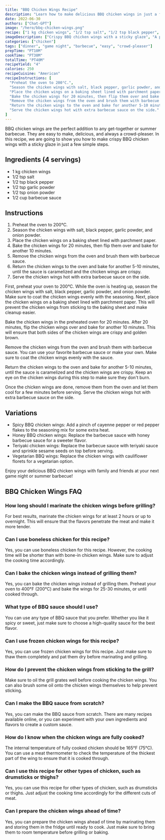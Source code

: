 ```yaml
---
title: "BBQ Chicken Wings Recipe"
description: "Learn how to make delicious BBQ chicken wings in just a few simple steps. Perfect for any occasion, from game night to summer barbecues."
date: 2022-06-30
authors: ["Chat-GPT"]
image: "/hero/bbq-chicken-wings.png"
recipe: ["1 kg chicken wings", "1/2 tsp salt", "1/2 tsp black pepper", "1/2 tsp garlic powder", "1/2 tsp onion powder", "1/2 cup barbecue sauce"]
imageDescription: ["Crispy BBQ chicken wings with a sticky glaze", "A plate of BBQ chicken wings ready to be served", "BBQ chicken wings on a grill", "Close-up of a BBQ chicken wing with a caramelized glaze"]
categories: ["chicken"]
tags: ["dinner", "game night", "barbecue", "easy", "crowd-pleaser"]
prepTime: "PT10M"
cookTime: "PT30M"
totalTime: "PT40M"
recipeYield: "4"
calories: 250
recipeCuisine: "American"
recipeInstructions: [
  "Preheat the oven to 200°C.",
  "Season the chicken wings with salt, black pepper, garlic powder, and onion powder.",
  "Place the chicken wings on a baking sheet lined with parchment paper.",
  "Bake the chicken wings for 20 minutes, then flip them over and bake for another 10 minutes.",
  "Remove the chicken wings from the oven and brush them with barbecue sauce.",
  "Return the chicken wings to the oven and bake for another 5-10 minutes, until the sauce is caramelized and the chicken wings are crispy.",
  "Serve the chicken wings hot with extra barbecue sauce on the side."
]
---
```


BBQ chicken wings are the perfect addition to any get-together or summer barbecue. They are easy to make, delicious, and always a crowd-pleaser. In this recipe, we are going to show you how to make crispy BBQ chicken wings with a sticky glaze in just a few simple steps. 

## Ingredients (4 servings)
- 1 kg chicken wings
- 1/2 tsp salt
- 1/2 tsp black pepper
- 1/2 tsp garlic powder
- 1/2 tsp onion powder
- 1/2 cup barbecue sauce

## Instructions
1. Preheat the oven to 200°C.
2. Season the chicken wings with salt, black pepper, garlic powder, and onion powder.
3. Place the chicken wings on a baking sheet lined with parchment paper.
4. Bake the chicken wings for 20 minutes, then flip them over and bake for another 10 minutes.
5. Remove the chicken wings from the oven and brush them with barbecue sauce.
6. Return the chicken wings to the oven and bake for another 5-10 minutes, until the sauce is caramelized and the chicken wings are crispy.
7. Serve the chicken wings hot with extra barbecue sauce on the side.

First, preheat your oven to 200°C. While the oven is heating up, season the chicken wings with salt, black pepper, garlic powder, and onion powder. Make sure to coat the chicken wings evenly with the seasoning. Next, place the chicken wings on a baking sheet lined with parchment paper. This will prevent the chicken wings from sticking to the baking sheet and make cleanup easier.

Bake the chicken wings in the preheated oven for 20 minutes. After 20 minutes, flip the chicken wings over and bake for another 10 minutes. This will ensure that both sides of the chicken wings are crispy and golden brown.

Remove the chicken wings from the oven and brush them with barbecue sauce. You can use your favorite barbecue sauce or make your own. Make sure to coat the chicken wings evenly with the sauce.

Return the chicken wings to the oven and bake for another 5-10 minutes, until the sauce is caramelized and the chicken wings are crispy. Keep an eye on the chicken wings during this step to make sure they don't burn.

Once the chicken wings are done, remove them from the oven and let them cool for a few minutes before serving. Serve the chicken wings hot with extra barbecue sauce on the side.

## Variations
- Spicy BBQ chicken wings: Add a pinch of cayenne pepper or red pepper flakes to the seasoning mix for some extra heat.
- Honey BBQ chicken wings: Replace the barbecue sauce with honey barbecue sauce for a sweeter flavor.
- Teriyaki chicken wings: Replace the barbecue sauce with teriyaki sauce and sprinkle sesame seeds on top before serving.
- Vegetarian BBQ wings: Replace the chicken wings with cauliflower florets for a vegetarian option.

Enjoy your delicious BBQ chicken wings with family and friends at your next game night or summer barbecue!

## BBQ Chicken Wings FAQ

### How long should I marinate the chicken wings before grilling?

For best results, marinate the chicken wings for at least 2 hours or up to overnight. This will ensure that the flavors penetrate the meat and make it more tender.

### Can I use boneless chicken for this recipe?

Yes, you can use boneless chicken for this recipe. However, the cooking time will be shorter than with bone-in chicken wings. Make sure to adjust the cooking time accordingly.

### Can I bake the chicken wings instead of grilling them?

Yes, you can bake the chicken wings instead of grilling them. Preheat your oven to 400°F (200°C) and bake the wings for 25-30 minutes, or until cooked through.

### What type of BBQ sauce should I use?

You can use any type of BBQ sauce that you prefer. Whether you like it spicy or sweet, just make sure to choose a high-quality sauce for the best flavor.

### Can I use frozen chicken wings for this recipe?

Yes, you can use frozen chicken wings for this recipe. Just make sure to thaw them completely and pat them dry before marinating and grilling.

### How do I prevent the chicken wings from sticking to the grill?

Make sure to oil the grill grates well before cooking the chicken wings. You can also brush some oil onto the chicken wings themselves to help prevent sticking.

### Can I make the BBQ sauce from scratch?

Yes, you can make the BBQ sauce from scratch. There are many recipes available online, or you can experiment with your own ingredients and flavors to create a custom sauce.

### How do I know when the chicken wings are fully cooked?

The internal temperature of fully cooked chicken should be 165°F (75°C). You can use a meat thermometer to check the temperature of the thickest part of the wing to ensure that it is cooked through.

### Can I use this recipe for other types of chicken, such as drumsticks or thighs?

Yes, you can use this recipe for other types of chicken, such as drumsticks or thighs. Just adjust the cooking time accordingly for the different cuts of meat.

### Can I prepare the chicken wings ahead of time?

Yes, you can prepare the chicken wings ahead of time by marinating them and storing them in the fridge until ready to cook. Just make sure to bring them to room temperature before grilling or baking.